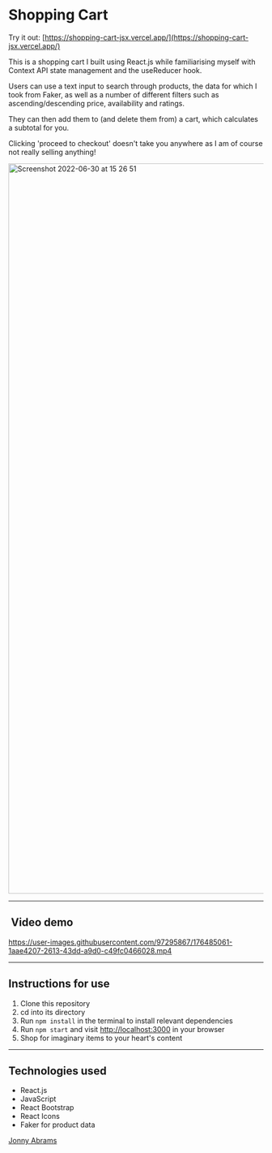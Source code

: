 # Shopping Cart

Try it out: [https://shopping-cart-jsx.vercel.app/](https://shopping-cart-jsx.vercel.app/)

This is a shopping cart I built using React.js while familiarising myself with Context API state management and the useReducer hook. 

Users can use a text input to search through products, the data for which I took from Faker, as well as a number of different filters such as ascending/descending price, availability and ratings.

They can then add them to (and delete them from) a cart, which calculates a subtotal for you.

Clicking 'proceed to checkout' doesn't take you anywhere as I am of course not really selling anything!

<img width="1440" alt="Screenshot 2022-06-30 at 15 26 51" src="https://user-images.githubusercontent.com/97295867/176702970-77db426e-8679-48fb-b6c8-74ac87f5bf0b.png">

---

##  Video demo

https://user-images.githubusercontent.com/97295867/176485061-1aae4207-2613-43dd-a9d0-c49fc0466028.mp4

---

## Instructions for use

1. Clone this repository
2. cd into its directory
3. Run `npm install` in the terminal to install relevant dependencies
4. Run `npm start` and visit [http://localhost:3000](http://localhost:3000) in your browser
5. Shop for imaginary items to your heart's content

---

## Technologies used

* React.js
* JavaScript
* React Bootstrap
* React Icons
* Faker for product data

[Jonny Abrams](https://github.com/jonnyabrams)
